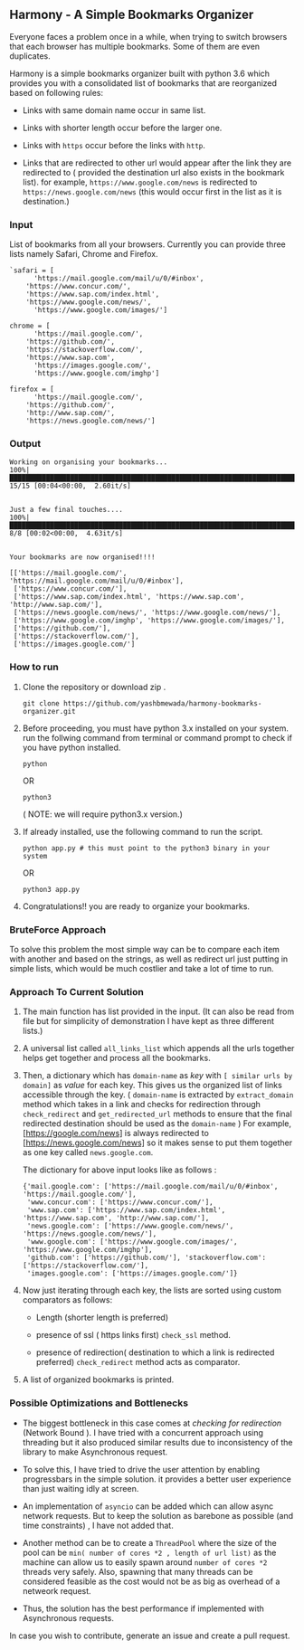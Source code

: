 ## Harmony - A Simple Bookmarks Organizer

Everyone faces a problem once in a while, when trying to switch browsers that each browser has multiple bookmarks. Some of them are even duplicates.

Harmony is a simple bookmarks organizer built with python 3.6 which provides you with a consolidated list of bookmarks that are reorganized based on following rules:

- Links with same domain name occur in same list.

- Links with shorter length occur before the larger one.

- Links with `https` occur before the links with `http`.

- Links that are redirected to other url would appear after the link they are redirected to ( provided the destination url also exists in the bookmark list). for example, `https://www.google.com/news` is redirected to `https://news.google.com/news` (this would occur first in the list as it is destination.)

### Input

List of bookmarks from all your browsers. Currently you can provide three lists namely Safari, Chrome and Firefox.

```
`safari = [
      'https://mail.google.com/mail/u/0/#inbox',
    'https://www.concur.com/',
    'https://www.sap.com/index.html',
    'https://www.google.com/news/',
      'https://www.google.com/images/']

chrome = [
      'https://mail.google.com/',
    'https://github.com/',
    'https://stackoverflow.com/',
    'https://www.sap.com',
      'https://images.google.com/',
      'https://www.google.com/imghp']

firefox = [
      'https://mail.google.com/',
    'https://github.com/',
    'http://www.sap.com/',
    'https://news.google.com/news/']
```

### Output

```
Working on organising your bookmarks...
100%|███████████████████████████████████████████████████████████████████████████████████████████████████████████████| 15/15 [00:04<00:00,  2.60it/s]


Just a few final touches....
100%|█████████████████████████████████████████████████████████████████████████████████████████████████████████████████| 8/8 [00:02<00:00,  4.63it/s]


Your bookmarks are now organised!!!!

[['https://mail.google.com/', 'https://mail.google.com/mail/u/0/#inbox'], 
 ['https://www.concur.com/'], 
 ['https://www.sap.com/index.html', 'https://www.sap.com', 'http://www.sap.com/'], 
 ['https://news.google.com/news/', 'https://www.google.com/news/'], 
 ['https://www.google.com/imghp', 'https://www.google.com/images/'], 
 ['https://github.com/'], 
 ['https://stackoverflow.com/'], 
 ['https://images.google.com/']
```



### How to run

1. Clone the repository or download zip .

   ```
   git clone https://github.com/yashbmewada/harmony-bookmarks-organizer.git
   ```

   

2. Before proceeding, you must have python 3.x installed on your system. run the follwing command from terminal or command prompt to check if you have python installed.

   ```
   python
   ```

   OR

   ```
   python3
   ```

   ( NOTE: we will require python3.x version.)

   

3. If already installed, use the following command to run the script.

   ```
   python app.py # this must point to the python3 binary in your system 
   ```

   OR

   ```
   python3 app.py
   ```

4. Congratulations!! you are ready to organize your bookmarks.

### BruteForce Approach

To solve this problem the most simple way can be to compare each item with another and based on the strings, as well as redirect url just putting in simple lists, which would be much costlier and take a lot of time to run.

### Approach To Current Solution

1. The main function has list provided in the input. (It can also be read from file but for simplicity of demonstration I have kept as three different lists.)

2. A  universal list called `all_links_list` which appends all the urls together helps get together and process all the bookmarks.

3. Then, a dictionary which has `domain-name` as *key* with `[ similar urls by domain]` as *value* for each key. This gives us the organized list of links accessible through the key. ( `domain-name` is extracted by `extract_domain` method which takes in a link and checks for redirection through `check_redirect` and `get_redirected_url` methods to ensure that the final redirected destination should be used as the `domain-name` )  For example, [https://google.com/news] is always redirected to [https://news.google.com/news] so it makes sense to put them together as one key called `news.google.com`. 

   The dictionary for above input  looks like as follows :

   ```
   {'mail.google.com': ['https://mail.google.com/mail/u/0/#inbox', 'https://mail.google.com/'], 
    'www.concur.com': ['https://www.concur.com/'], 
    'www.sap.com': ['https://www.sap.com/index.html', 'https://www.sap.com', 'http://www.sap.com/'], 
    'news.google.com': ['https://www.google.com/news/', 'https://news.google.com/news/'], 
    'www.google.com': ['https://www.google.com/images/', 'https://www.google.com/imghp'], 
    'github.com': ['https://github.com/'], 'stackoverflow.com': ['https://stackoverflow.com/'], 
    'images.google.com': ['https://images.google.com/']}
   ```

4. Now just iterating through each key, the lists are sorted using custom comparators as follows:

   - Length (shorter length is preferred)

   - presence of ssl ( https links first) `check_ssl` method.

   - presence of redirection( destination to which a link is redirected preferred) `check_redirect` method acts as comparator.

5. A list of organized bookmarks is printed.

### Possible Optimizations and Bottlenecks

- The biggest bottleneck in this case comes at *checking for redirection* (Network Bound ). I have tried with a concurrent approach using threading but it also produced similar results due to inconsistency of the library to make Asynchronous request. 

- To solve this, I have tried to drive the user attention by enabling progressbars in the simple solution. it provides a better user experience than just waiting idly at screen.

- An implementation of `asyncio` can be added which can allow async network requests. But to keep the solution as barebone as possible (and time constraints) , I have not added that.

- Another method can be to create a `ThreadPool` where the size of the pool can be `min( number of cores *2 , length of url list)` as the machine can allow us to easily spawn around `number of cores *2 ` threads very safely. Also, spawning that many threads can be considered feasible as the cost would not be as big as overhead of a netweork request.

- Thus, the solution has the best performance if implemented with Asynchronous requests.

In case you wish to contribute, generate an issue and create a pull request.
